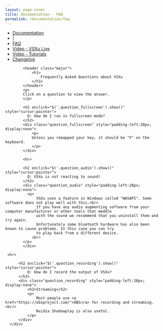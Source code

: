 ```yaml
---
layout: page-inner
title: Documentation - FAQ
permalink: /documentation/faq
---
```

<div id="main" class="alt">
    <section id="one">
        <div class="inner">
            <ul class="actions horizontal">
                <li>
                    <a href="/documentation" class="button">
                        Documentation
                    </a>
                </li>
                <li>|</li>
                <li>
                    <a href="/documentation/faq" class="button special">
                        FAQ
                    </a>
                </li>
                <li>
                    <a href="/documentation/vsxu-live" class="button">
                        Video - VSXu Live
                    </a>
                </li>
                <li>
                    <a href="/documentation/video-tutorials" class="button">
                        Video - Tutorials
                    </a>
                </li>
                <li>
                    <a href="/documentation/changelog" class="button">
                        Changelog
                    </a>
                </li>
            </ul>
            
            <header class="major">
                <h1>
                    Frequently Asked Questions about VSXu
                </h1>
            </header>
            <p>
            Click on a question to view the answer.
            </p>
              
            <h2 onclick="$('.question_fullscreen').show()" style="cursor:pointer">
              Q: How do I run in fullscreen mode?
            </h2>
            <div class="question_fullscreen" style="padding-left:20px; display:none">
                <p>
                Unless you remapped your key, it should be "F" on the keyboard.
                </p>
            </div>
            
            <hr>
            
            <h2 onclick="$('.question_audio').show()" style="cursor:pointer">
              Q: VSXu is not reacting to sound!
            </h2>
            <div class="question_audio" style="padding-left:20px; display:none">
              <p>
                  VSXu uses a feature in Windows called "WASAPI". Some software does not play well with this.<br>
                  If you have any audio augmenting software from your computer manufacturer or other tools that meddle
                  with the sound we recommend that you uninstall them and try again.
                  Unfortunately some bluetooth hardware has also been known to cause problems. In this case you can try
                  to play back from a different device.
                <br>
            </p>
            </div>
            
     <hr>
              
          <h2 onclick="$('.question_recording').show()" style="cursor:pointer">
              Q: How do I record the output of VSXu?
          </h2>
          <div class="question_recording" style="padding-left:20px; display:none">
              <h2>Streaming</h2>
              <p>
                  Most people use <a href="https://obsproject.com/">OBS</a> for recording and streaming.<br/>
                  Nvidia Shadowplay is also useful.
              </p>
          </div>
      </div>
  </section>
</div>
